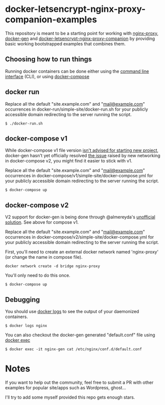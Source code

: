# docker-letsencrypt-nginx-proxy-companion-examples

This repository is meant to be a starting point for working with [nginx-proxy](https://github.com/jwilder/nginx-proxy), [docker-gen](https://github.com/jwilder/docker-gen) and [docker-letsencrypt-nginx-proxy-companion](https://github.com/JrCs/docker-letsencrypt-nginx-proxy-companion) by providing basic working bootstrapped examples that combines them.

## Choosing how to run things

Running docker containers can be done either using the [command line interface](https://docs.docker.com/engine/reference/commandline/cli/) (CLI), or using [docker-compose](https://docs.docker.com/compose/overview/)

## docker run

Replace all the default "site.example.com" and "mail@example.com" occurrences in docker-run/simple-site/docker-run.sh for your publicly accessible domain redirecting to the server running the script.

```
$ ./docker-run.sh
```

## docker-compose v1

While docker-compose v1 file version [isn't advised for starting new project](https://docs.docker.com/compose/compose-file/#upgrading), docker-gen hasn't yet officially resolved [the issue](https://github.com/jwilder/nginx-proxy/issues/304) raised by new networking in docker-compose v2, you might find it easier to stick with v1.

Replace all the default "site.example.com" and "mail@example.com" occurrences in docker-compose/v1/simple-site/docker-compose.yml for your publicly accessible domain redirecting to the server running the script.

```
$ docker-compose up
```

## docker-compose v2

V2 support for docker-gen is being done through @almereyda's [unofficial solution](https://github.com/jwilder/nginx-proxy/issues/304#issuecomment-189775983). See above for compose v1.

Replace all the default "site.example.com" and "mail@example.com" occurrences in docker-compose/v2/simple-site/docker-compose.yml for your publicly accessible domain redirecting to the server running the script.

First, you'll need to create an external docker network named 'nginx-proxy' (or change the name in compose file).

```
docker network create -d bridge nginx-proxy
```

You'll only need to do this once.

```
$ docker-compose up
```

## Debugging

You should use [docker logs](https://docs.docker.com/engine/reference/commandline/logs/) to see the output of your daemonized containers.

```
$ docker logs nginx
```

You can also checkout the docker-gen generated "default.conf" file using [docker exec](https://docs.docker.com/engine/reference/commandline/exec/)

```
$ docker exec -it nginx-gen cat /etc/nginx/conf.d/default.conf
```

# Notes

If you want to help out the community, feel free to submit a PR with other examples for popular site/apps such as Wordpress, ghost...

I'll try to add some myself provided this repo gets enough stars.
